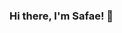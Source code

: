 ### Hi there, I'm Safae! 👋

<!--
**SafaerR/SafaerR** is a ✨ _special_ ✨ repository because its `README.md` (this file) appears on your GitHub profile.

Here are some ideas to get you started:

- 🌱 I’m currently learning More on Web technology
- 👯 I’m looking to collaborate on ...
- I’m looking for an Internship/Job.
- 👨‍💻 All of my projects are available @safaerR
-->

